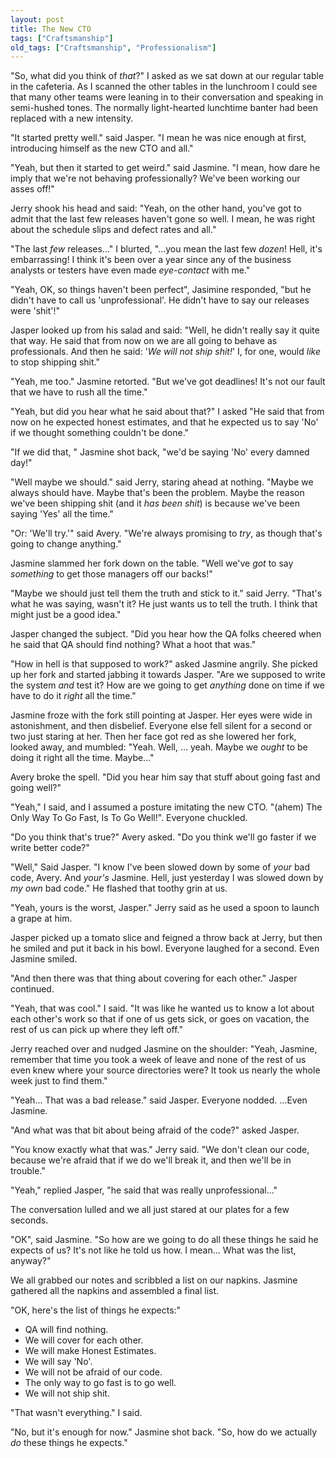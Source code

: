 ```yaml
---
layout: post
title: The New CTO
tags: ["Craftsmanship"]
old_tags: ["Craftsmanship", "Professionalism"]
---
```


"So, what did you think of *that*?" I asked as we sat down at our regular table in the cafeteria. As I scanned the other tables in the lunchroom I could see that many other teams were leaning in to their conversation and speaking in semi-hushed tones. The normally light-hearted lunchtime banter had been replaced with a new intensity.

"It started pretty well." said Jasper. "I mean he was nice enough at first, introducing himself as the new CTO and all."

"Yeah, but then it started to get weird." said Jasmine. "I mean, how dare he imply that we're not behaving professionally? We've been working our asses off!"

Jerry shook his head and said: "Yeah, on the other hand, you've got to admit that the last few releases haven't gone so well. I mean, he was right about the schedule slips and defect rates and all."

"The last *few* releases..." I blurted, "...you mean the last few *dozen*! Hell, it's embarrassing! I think it's been over a year since any of the business analysts or testers have even made *eye-contact* with me."

"Yeah, OK, so things haven't been perfect", Jasimine responded, "but he didn't have to call us 'unprofessional'. He didn't have to say our releases were 'shit'!"

Jasper looked up from his salad and said: "Well, he didn't really say it quite that way. He said that from now on we are all going to behave as professionals. And then he said: '*We will not ship shit!*' I, for one, would *like* to stop shipping shit."

"Yeah, me too." Jasmine retorted. "But we've got deadlines! It's not our fault that we have to rush all the time."

"Yeah, but did you hear what he said about that?" I asked "He said that from now on he expected honest estimates, and that he expected us to say 'No' if we thought something couldn't be done."

"If we did that, " Jasmine shot back, "we'd be saying 'No' every damned day!"

"Well maybe we should." said Jerry, staring ahead at nothing. "Maybe we always should have. Maybe that's been the problem. Maybe the reason we've been shipping shit (and it *has been shit*) is because we've been saying 'Yes' all the time."

"Or: 'We'll try.'" said Avery. "We're always promising to *try*, as though that's going to change anything."

Jasmine slammed her fork down on the table. "Well we've *got* to say *something* to get those managers off our backs!"

"Maybe we should just tell them the truth and stick to it." said Jerry. "That's what he was saying, wasn't it? He just wants us to tell the truth. I think that might just be a good idea."

Jasper changed the subject. "Did you hear how the QA folks cheered when he said that QA should find nothing? What a hoot that was."

"How in hell is that supposed to work?" asked Jasmine angrily. She picked up her fork and started jabbing it towards Jasper. "Are we supposed to write the system *and* test it? How are we going to get *anything* done on time if we have to do it *right* all the time."

Jasmine froze with the fork still pointing at Jasper. Her eyes were wide in astonishment, and then disbelief. Everyone else fell silent for a second or two just staring at her. Then her face got red as she lowered her fork, looked away, and mumbled: "Yeah. Well, ... yeah. Maybe we *ought* to be doing it right all the time. Maybe..."

Avery broke the spell. "Did you hear him say that stuff about going fast and going well?"

"Yeah," I said, and I assumed a posture imitating the new CTO. "(ahem) The Only Way To Go Fast, Is To Go Well!". Everyone chuckled.

"Do you think that's true?" Avery asked. "Do you think we'll go faster if we write better code?"

"Well," Said Jasper. "I know I've been slowed down by some of *your* bad code, Avery. And *your's* Jasmine. Hell, just yesterday I was slowed down by *my own* bad code." He flashed that toothy grin at us.

"Yeah, yours is the worst, Jasper." Jerry said as he used a spoon to launch a grape at him.

Jasper picked up a tomato slice and feigned a throw back at Jerry, but then he smiled and put it back in his bowl. Everyone laughed for a second. Even Jasmine smiled.

"And then there was that thing about covering for each other." Jasper continued.

"Yeah, that was cool." I said. "It was like he wanted us to know a lot about each other's work so that if one of us gets sick, or goes on vacation, the rest of us can pick up where they left off."

Jerry reached over and nudged Jasmine on the shoulder: "Yeah, Jasmine, remember that time you took a week of leave and none of the rest of us even knew where your source directories were? It took us nearly the whole week just to find them."

"Yeah... That was a bad release." said Jasper. Everyone nodded. ...Even Jasmine.

"And what was that bit about being afraid of the code?" asked Jasper.

"You know exactly what that was." Jerry said. "We don't clean our code, because we're afraid that if we do we'll break it, and then we'll be in trouble."

"Yeah," replied Jasper, "he said that was really unprofessional..."

The conversation lulled and we all just stared at our plates for a few seconds.

"OK", said Jasmine. "So how are we going to do all these things he said he expects of us? It's not like he told us how. I mean... What was the list, anyway?"

We all grabbed our notes and scribbled a list on our napkins. Jasmine gathered all the napkins and assembled a final list.

"OK, here's the list of things he expects:"

-   QA will find nothing.
-   We will cover for each other.
-   We will make Honest Estimates.
-   We will say 'No'.
-   We will not be afraid of our code.
-   The only way to go fast is to go well.
-   We will not ship shit.

"That wasn't everything." I said.

"No, but it's enough for now." Jasmine shot back. "So, how do we actually *do* these things he expects."
